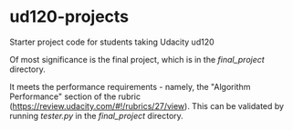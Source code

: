 ud120-projects
==============

Starter project code for students taking Udacity ud120

Of most significance is the final project, which is in the <i>final_project</i> directory.

It meets the performance requirements - namely, the "Algorithm Performance" section of the rubric (https://review.udacity.com/#!/rubrics/27/view).
This can be validated by running <i>tester.py</i> in the <i>final_project</i> directory.
